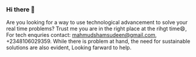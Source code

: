 ### Hi there 👋
Are you looking for a way to use technological advancement to solve your real time problems?
Trust me you are in the right place at the rihgt time😄, For tech enquries contact: mahmudshamsudeen@gmail.com, +2348106029359. While there is problem at hand, the need for sustainable solutions are also evident, Looking farward to help.
<!--
**somboy015c/somboy015c** is a ✨ _special_ ✨ repository because its `README.md` (this file) appears on your GitHub profile.

Here are some ideas to get you started:

- 🔭 I’m currently working on ...
- 🌱 I’m currently learning ...
- 👯 I’m looking to collaborate on ...
- 🤔 I’m looking for help with ...
- 💬 Ask me about ...
- 📫 How to reach me: ...
- 😄 Pronouns: ...
- ⚡ Fun fact: ...
-->

